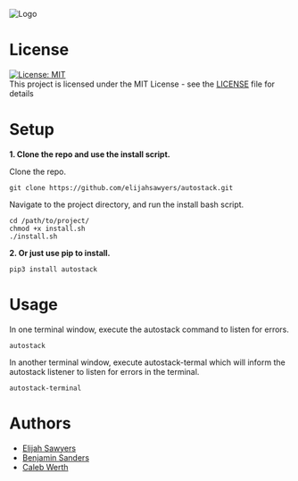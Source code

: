 ![Logo](/Logo.png)

# License
[![License: MIT](https://img.shields.io/badge/License-MIT-yellow.svg)](https://opensource.org/licenses/MIT)  
This project is licensed under the MIT License - see the [LICENSE](LICENSE) file for details

# Setup

**1. Clone the repo and use the install script.**

Clone the repo.
```
git clone https://github.com/elijahsawyers/autostack.git
```

Navigate to the project directory, and run the install bash script.
```
cd /path/to/project/
chmod +x install.sh
./install.sh 
```

**2. Or just use pip to install.**

```
pip3 install autostack
```

# Usage 

In one terminal window, execute the autostack command to listen for errors.
```
autostack
```

In another terminal window, execute autostack-termal which will inform the autostack listener to listen for errors in the terminal.
```
autostack-terminal
``` 

# Authors
* [Elijah Sawyers](https://github.com/elijahsawyers)
* [Benjamin Sanders](https://github.com/BenOSanders)
* [Caleb Werth](https://github.com/cwerth1)

